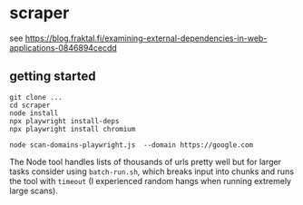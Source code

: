 # scraper

see https://blog.fraktal.fi/examining-external-dependencies-in-web-applications-0846894cecdd

## getting started

```
git clone ...
cd scraper 
node install 
npx playwright install-deps
npx playwright install chromium

node scan-domains-playwright.js  --domain https://google.com
```

The Node tool handles lists of thousands of urls pretty well but for larger tasks consider using `batch-run.sh`, which breaks input into chunks and runs the tool with `timeout` (I experienced random hangs when running extremely large scans).

